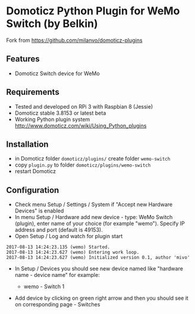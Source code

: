 # Domoticz Python Plugin for WeMo Switch (by Belkin)
Fork from https://github.com/milanvo/domoticz-plugins

## Features
- Domoticz Switch device for WeMo

## Requirements
- Tested and developed on RPi 3 with Raspbian 8 (Jessie)
- Domoticz stable 3.8153 or latest beta
- Working Python plugin system http://www.domoticz.com/wiki/Using_Python_plugins

## Installation
- in Domoticz folder `domoticz/plugins/` create folder `wemo-switch`
- copy `plugin.py` to folder `domoticz/plugins/wemo-switch`
- restart Domoticz

## Configuration
- Check menu Setup / Settings / System if "Accept new Hardware Devices" is enabled
- In menu Setup / Hardware add new device - type: WeMo Switch (plugin), enter name of your choice (for example "wemo").
Specify IP address and port (default is 49153).
- Open Setup / Log and watch for plugin start
```
2017-08-13 14:24:23.135 (wemo) Started.
2017-08-13 14:24:23.627 (wemo) Entering work loop.
2017-08-13 14:24:23.627 (wemo) Initialized version 0.1, author 'mivo'
```
- In Setup / Devices you should see new device named like "hardware name - device name" for example:
    - wemo - Switch 1

- Add device by clicking on green right arrow and then you should see it on corresponding page - Switches
